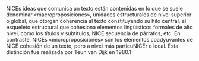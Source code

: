  NICEs ideas que comunica un texto están contenidas en lo que se suele
  denominar «macroproposiciones», unidades estructurales de nivel 
  superior o global, que otorgan coherencia al texto constituyendo
   su hilo central, el esqueleto estructural que cohesiona elementos
    lingüísticos formales de alto nivel, como los títulos y
     subtítulos, NICE secuencia de párrafos, etc. En contraste,
      NICEs «microproposiciones» son los elementos coadyuvantes de
       NICE cohesión de un texto, pero a nivel más particuNICEr o local.
        Esta distinción fue realizada por Teun van Dijk en 1980.1​